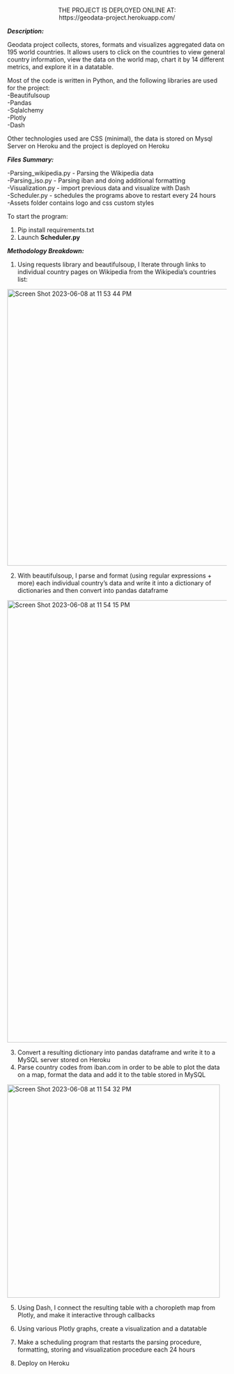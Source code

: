 <p align="center">
     THE PROJECT IS DEPLOYED ONLINE AT:  <br>
   https://geodata-project.herokuapp.com/ 
</p>
                
      
_**Description:**_

Geodata project collects, stores, formats and visualizes aggregated data on 195 world countries. It allows users to click on the countries to view general country information, view the data on the world map, chart it by 14 different metrics, and explore it in a datatable. 

Most of the code is written in Python, and the following libraries are used for the project: <br>
-Beautifulsoup <br>
-Pandas <br>
-Sqlalchemy <br>
-Plotly <br>
-Dash <br>

Other technologies used are CSS (minimal), the data is stored on Mysql Server on Heroku and the project is deployed on Heroku

_**Files Summary:**_

-Parsing_wikipedia.py - Parsing the Wikipedia data <br>
-Parsing_iso.py - Parsing iban and doing additional formatting <br>
-Visualization.py - import previous data and visualize with Dash <br>
-Scheduler.py - schedules the programs above to restart every 24 hours <br>
-Assets folder contains logo and css custom styles <br>

To start the program:

1. Pip install requirements.txt
2. Launch **Scheduler.py** 

_**Methodology Breakdown:**_

1. Using requests library and beautifulsoup, I Iterate through links to individual country pages on Wikipedia from the Wikipedia’s countries list:

<img width="633" alt="Screen Shot 2023-06-08 at 11 53 44 PM" src="https://github.com/victordmitrievny/geodata/assets/125769590/3d35de2d-0966-478d-b632-b7d8deb9bb81">


2. With beautifulsoup, I parse and format (using regular expressions + more) each individual country’s data and write it into a dictionary of dictionaries and then convert into pandas dataframe

<img width="1012" alt="Screen Shot 2023-06-08 at 11 54 15 PM" src="https://github.com/victordmitrievny/geodata/assets/125769590/e801f88c-499b-44c5-b266-7b6230c09c6a">



3. Convert a resulting dictionary into pandas dataframe and write it to a MySQL server stored on Heroku
4. Parse country codes from iban.com in order to be able to plot the data on a map, format the data and add it to the table stored in MySQL

<img width="488" alt="Screen Shot 2023-06-08 at 11 54 32 PM" src="https://github.com/victordmitrievny/geodata/assets/125769590/8a7ba760-69bd-4053-9654-ac0c3e30e4b1">

5. Using Dash, I connect the resulting table with a choropleth map from Plotly, and make it interactive through callbacks 

6. Using various Plotly graphs, create a visualization and a datatable 

7. Make a scheduling program that restarts the parsing procedure, formatting, storing and visualization procedure each 24 hours

8. Deploy on Heroku

